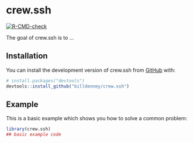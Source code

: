 
# crew.ssh

<!-- badges: start -->
[![R-CMD-check](https://github.com/billdenney/crew.ssh/actions/workflows/R-CMD-check.yaml/badge.svg)](https://github.com/billdenney/crew.ssh/actions/workflows/R-CMD-check.yaml)
<!-- badges: end -->

The goal of crew.ssh is to ...

## Installation

You can install the development version of crew.ssh from [GitHub](https://github.com/) with:

``` r
# install.packages("devtools")
devtools::install_github("billdenney/crew.ssh")
```

## Example

This is a basic example which shows you how to solve a common problem:

``` r
library(crew.ssh)
## basic example code
```

